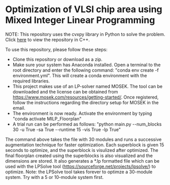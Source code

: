 # Optimization of VLSI chip area using Mixed Integer Linear Programming

NOTE: This repository uses the cvxpy library in Python to solve the problem. Click [here](https://github.com/ShuvoNewaz/MILP-VLSI-Floorplanning-CPP) to view the repository in C++.

To use this repository, please follow these steps:

- Clone this repository or download as a zip.
- Make sure your system has Anaconda installed. Open a terminal to the root directory and enter the following command: "conda env create -f environment.yml". This will create a conda environment with the required libraries.
- This project makes use of an LP-solver named MOSEK. The tool can be downloaded and the license can be obtained from https://www.mosek.com/resources/getting-started/. Once registered, follow the instructions regarding the directory setup for MOSEK in the email.
- The environment is now ready. Activate the environment by typing
    "conda activate MILP_Floorplan"
- A trial run can be performed as follows:
    "python main.py --num_blocks 30 -u True -sa True --runtime 15 -vis True -lp True"

The command above takes the file with 30 modules and runs a successive augmentation technique for faster optimization. Each superblock is given 15 seconds to optimize, and the superblock is visulized after optimized. The final floorplan created using the superblocks is also visualized and the dimensions are stored. It also generates a *.lp formatted file which can be used with the LPSolve tool (https://sourceforge.net/projects/lpsolve/) to optimize. Note: the LPSolve tool takes forever to optimze a 30-module system. Try with a 5 or 10-module system first.